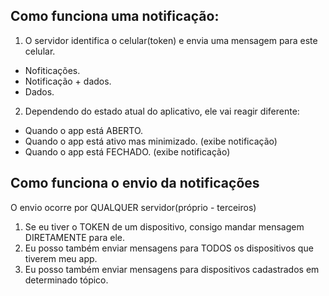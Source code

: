 ## Como funciona uma notificação:

1. O servidor identifica o celular(token) e envia uma mensagem para este celular.
  * Nofiticações.
  * Notificação + dados.
  * Dados.

2. Dependendo do estado atual do aplicativo, ele vai reagir diferente:
 * Quando o app está ABERTO.
 * Quando o app está ativo mas minimizado. (exibe notificação)
 * Quando o app está FECHADO. (exibe notificação)


 ## Como funciona o envio da notificações

O envio ocorre por QUALQUER servidor(próprio - terceiros)

1. Se eu tiver o TOKEN de um dispositivo, consigo mandar mensagem DIRETAMENTE para ele.
2. Eu posso também enviar mensagens para TODOS os dispositivos que tiverem meu app.
3. Eu posso também enviar mensagens para dispositivos cadastrados em determinado tópico.
